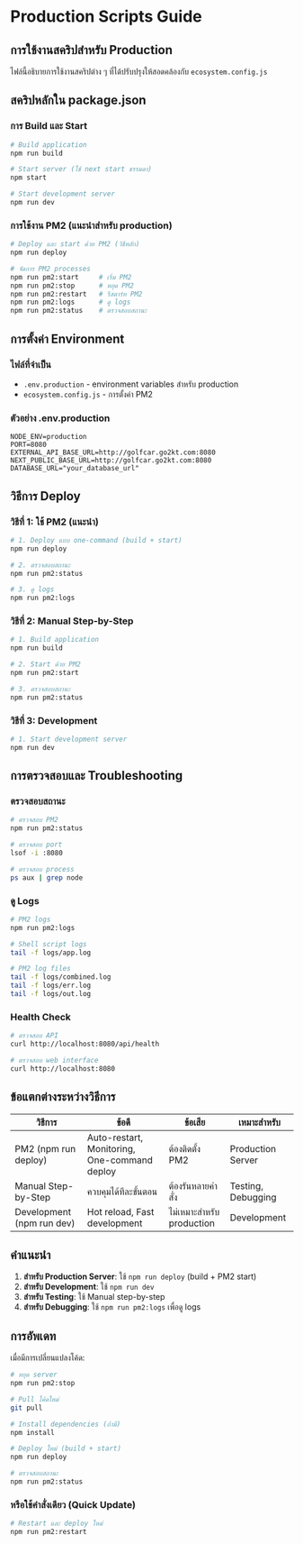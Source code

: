 # Production Scripts Guide

## การใช้งานสคริปสำหรับ Production

ไฟล์นี้อธิบายการใช้งานสคริปต่าง ๆ ที่ได้ปรับปรุงให้สอดคล้องกับ `ecosystem.config.js`

## สคริปหลักใน package.json

### การ Build และ Start
```bash
# Build application
npm run build

# Start server (ใช้ next start ธรรมดา)
npm start

# Start development server
npm run dev
```

### การใช้งาน PM2 (แนะนำสำหรับ production)
```bash
# Deploy และ start ด้วย PM2 (วิธีหลัก)
npm run deploy

# จัดการ PM2 processes
npm run pm2:start     # เริ่ม PM2
npm run pm2:stop      # หยุด PM2
npm run pm2:restart   # รีสตาร์ท PM2
npm run pm2:logs      # ดู logs
npm run pm2:status    # ตรวจสอบสถานะ
```

## การตั้งค่า Environment

### ไฟล์ที่จำเป็น
- `.env.production` - environment variables สำหรับ production
- `ecosystem.config.js` - การตั้งค่า PM2

### ตัวอย่าง .env.production
```env
NODE_ENV=production
PORT=8080
EXTERNAL_API_BASE_URL=http://golfcar.go2kt.com:8080
NEXT_PUBLIC_BASE_URL=http://golfcar.go2kt.com:8080
DATABASE_URL="your_database_url"
```

## วิธีการ Deploy

### วิธีที่ 1: ใช้ PM2 (แนะนำ)
```bash
# 1. Deploy แบบ one-command (build + start)
npm run deploy

# 2. ตรวจสอบสถานะ
npm run pm2:status

# 3. ดู logs
npm run pm2:logs
```

### วิธีที่ 2: Manual Step-by-Step
```bash
# 1. Build application
npm run build

# 2. Start ด้วย PM2
npm run pm2:start

# 3. ตรวจสอบสถานะ
npm run pm2:status
```

### วิธีที่ 3: Development
```bash
# 1. Start development server
npm run dev
```

## การตรวจสอบและ Troubleshooting

### ตรวจสอบสถานะ
```bash
# ตรวจสอบ PM2
npm run pm2:status

# ตรวจสอบ port
lsof -i :8080

# ตรวจสอบ process
ps aux | grep node
```

### ดู Logs
```bash
# PM2 logs
npm run pm2:logs

# Shell script logs
tail -f logs/app.log

# PM2 log files
tail -f logs/combined.log
tail -f logs/err.log
tail -f logs/out.log
```

### Health Check
```bash
# ตรวจสอบ API
curl http://localhost:8080/api/health

# ตรวจสอบ web interface
curl http://localhost:8080
```

## ข้อแตกต่างระหว่างวิธีการ

| วิธีการ | ข้อดี | ข้อเสีย | เหมาะสำหรับ |
|---------|-------|---------|-------------|
| PM2 (npm run deploy) | Auto-restart, Monitoring, One-command deploy | ต้องติดตั้ง PM2 | Production Server |
| Manual Step-by-Step | ควบคุมได้ทีละขั้นตอน | ต้องรันหลายคำสั่ง | Testing, Debugging |
| Development (npm run dev) | Hot reload, Fast development | ไม่เหมาะสำหรับ production | Development |

## คำแนะนำ

1. **สำหรับ Production Server**: ใช้ `npm run deploy` (build + PM2 start)
2. **สำหรับ Development**: ใช้ `npm run dev`
3. **สำหรับ Testing**: ใช้ Manual step-by-step
4. **สำหรับ Debugging**: ใช้ `npm run pm2:logs` เพื่อดู logs

## การอัพเดท

เมื่อมีการเปลี่ยนแปลงโค้ด:

```bash
# หยุด server
npm run pm2:stop

# Pull โค้ดใหม่
git pull

# Install dependencies (ถ้ามี)
npm install

# Deploy ใหม่ (build + start)
npm run deploy

# ตรวจสอบสถานะ
npm run pm2:status
```

### หรือใช้คำสั่งเดียว (Quick Update)
```bash
# Restart และ deploy ใหม่
npm run pm2:restart
```